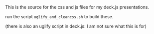 This is the source for the css and js files for my deck.js presentations.

run the script `uglify_and_cleancss.sh` to build these.

(there is also an uglify script in deck.js: I am not sure what this is for)